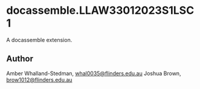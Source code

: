 # docassemble.LLAW33012023S1LSC1

A docassemble extension.

## Author

Amber Whalland-Stedman, whal0035@flinders.edu.au
Joshua Brown, brow1012@flinders.edu.au